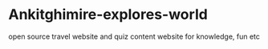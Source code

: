 # Ankitghimire-explores-world
open source travel website and quiz content website for knowledge, fun etc
